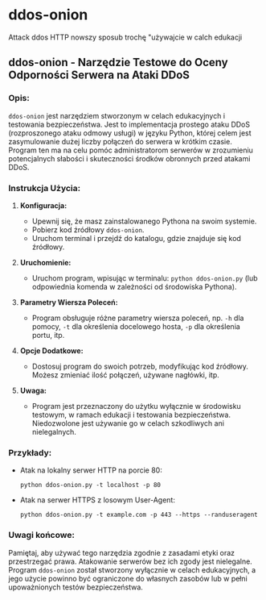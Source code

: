 # ddos-onion
Attack ddos HTTP nowszy sposub trochę "używajcie w calch edukacji 

## ddos-onion - Narzędzie Testowe do Oceny Odporności Serwera na Ataki DDoS

### Opis:

`ddos-onion` jest narzędziem stworzonym w celach edukacyjnych i testowania bezpieczeństwa. Jest to implementacja prostego ataku DDoS (rozproszonego ataku odmowy usługi) w języku Python, której celem jest zasymulowanie dużej liczby połączeń do serwera w krótkim czasie. Program ten ma na celu pomóc administratorom serwerów w zrozumieniu potencjalnych słabości i skuteczności środków obronnych przed atakami DDoS.

### Instrukcja Użycia:

1. **Konfiguracja:**
   - Upewnij się, że masz zainstalowanego Pythona na swoim systemie.
   - Pobierz kod źródłowy `ddos-onion`.
   - Uruchom terminal i przejdź do katalogu, gdzie znajduje się kod źródłowy.

2. **Uruchomienie:**
   - Uruchom program, wpisując w terminalu: `python ddos-onion.py` (lub odpowiednia komenda w zależności od środowiska Pythona).

3. **Parametry Wiersza Poleceń:**
   - Program obsługuje różne parametry wiersza poleceń, np. `-h` dla pomocy, `-t` dla określenia docelowego hosta, `-p` dla określenia portu, itp.

4. **Opcje Dodatkowe:**
   - Dostosuj program do swoich potrzeb, modyfikując kod źródłowy. Możesz zmieniać ilość połączeń, używane nagłówki, itp.

5. **Uwaga:**
   - Program jest przeznaczony do użytku wyłącznie w środowisku testowym, w ramach edukacji i testowania bezpieczeństwa. Niedozwolone jest używanie go w celach szkodliwych ani nielegalnych.

### Przykłady:

- Atak na lokalny serwer HTTP na porcie 80:
  ```
  python ddos-onion.py -t localhost -p 80
  ```

- Atak na serwer HTTPS z losowym User-Agent:
  ```
  python ddos-onion.py -t example.com -p 443 --https --randuseragent
  ```

### Uwagi końcowe:

Pamiętaj, aby używać tego narzędzia zgodnie z zasadami etyki oraz przestrzegać prawa. Atakowanie serwerów bez ich zgody jest nielegalne. Program `ddos-onion` został stworzony wyłącznie w celach edukacyjnych, a jego użycie powinno być ograniczone do własnych zasobów lub w pełni upoważnionych testów bezpieczeństwa.